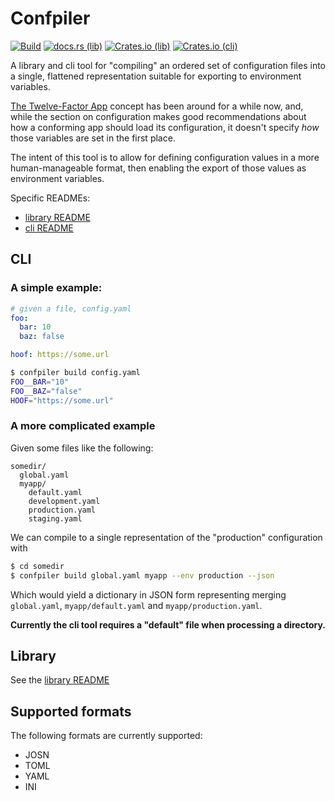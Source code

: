 # Confpiler #

[![Build]][actions] [![docs.rs (lib)]][docs-lib] [![Crates.io (lib)]][lib]
[![Crates.io (cli)]][cli]

[Build]: https://img.shields.io/github/workflow/status/mattcl/confpiler/CI/master
[actions]: https://github.com/mattcl/confpiler/actions?query=branch%3Amaster
[docs.rs (lib)]: https://img.shields.io/docsrs/confpiler
[docs-lib]: https://docs.rs/confpiler
[Crates.io (lib)]: https://img.shields.io/crates/v/confpiler?label=crates.io%20%28lib%29
[lib]: https://crates.io/crates/confpiler
[Crates.io (cli)]: https://img.shields.io/crates/v/confpiler_cli?label=crates.io%20%28cli%29
[cli]: https://crates.io/crates/confpiler_cli

A library and cli tool for "compiling" an ordered set of configuration files
into a single, flattened representation suitable for exporting to environment
variables.

[The Twelve-Factor App](https://12factor.net) concept has been around for
a while now, and, while the section on configuration makes good recommendations
about how a conforming app should load its configuration, it doesn't specify
_how_ those variables are set in the first place.

The intent of this tool is to allow for defining configuration values in a more
human-manageable format, then enabling the export of those values as
environment variables.

Specific READMEs:

  * [library README](confpiler/README.md)
  * [cli README](confpiler_cli/README.md)

## CLI ##

### A simple example: ###

```yaml
# given a file, config.yaml
foo:
  bar: 10
  baz: false

hoof: https://some.url
```

```sh
$ confpiler build config.yaml
FOO__BAR="10"
FOO__BAZ="false"
HOOF="https://some.url"
```

### A more complicated example ###

Given some files like the following:

```
somedir/
  global.yaml
  myapp/
    default.yaml
    development.yaml
    production.yaml
    staging.yaml
```

We can compile to a single representation of the "production" configuration
with

```sh
$ cd somedir
$ confpiler build global.yaml myapp --env production --json
```

Which would yield a dictionary in JSON form representing merging `global.yaml`,
`myapp/default.yaml` and `myapp/production.yaml`.


**Currently the cli tool requires a "default" file when processing
a directory.**


## Library ##

See the [library README](confpiler/README.md)


## Supported formats ##

The following formats are currently supported:

  * JOSN
  * TOML
  * YAML
  * INI
